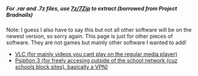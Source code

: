 

##### For .rar and .7z files, use [7z/7Zip](https://drive.google.com/file/d/1by7I72v0vP8VvdlOQaE5SnwC3zSoam6z/view?usp=sharing) to extract (borrowed from Project Bradnails)
Note: I guess I also have to say this but not all other software will be on the newest version, so sorry again.
This page is just for other pieces of software. They are not games but mainly other software I wanted to add!
- [VLC (for mainly videos you cant play on the regular media player)](https://drive.google.com/file/d/1O0rwdtEIzHbdMgwMAixILfp9vUm3pmCD/view?usp=sharing)
- [Psiphon 3 (for freely accesing outside of the school network (cuz schools block sites). basically a VPN)](https://drive.google.com/file/d/1CbSpWckZlhPjhCm9OvdDUBeZfj8JlTvS/view?usp=sharing)
